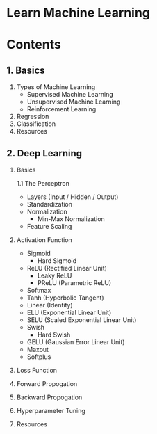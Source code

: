 # Learn Machine Learning


# Contents

## 1. Basics
1. Types of Machine Learning
    - Supervised Machine Learning
    - Unsupervised Machine Learning
    - Reinforcement Learning
2. Regression
3. Classification
4. Resources


## 2. Deep Learning
1. Basics

    1.1 The Perceptron
    - Layers (Input / Hidden / Output)
    - Standardization
    - Normalization
        - Min-Max Normalization
    - Feature Scaling

2. Activation Function
    - Sigmoid 
        - Hard Sigmoid
    - ReLU (Rectified Linear Unit)
        - Leaky ReLU
        - PReLU (Parametric ReLU)
    - Softmax
    - Tanh (Hyperbolic Tangent)
    - Linear (Identity)
    - ELU (Exponential Linear Unit)
    - SELU (Scaled Exponential Linear Unit)
    - Swish
        - Hard Swish
    - GELU (Gaussian Error Linear Unit)
    - Maxout
    - Softplus

3. Loss Function
4. Forward Propogation
5. Backward Propogation

6. Hyperparameter Tuning

7. Resources


